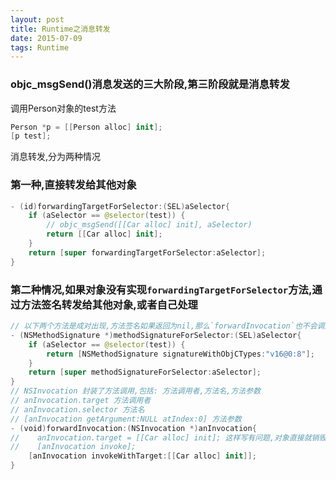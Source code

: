 ```yaml
---
layout: post
title: Runtime之消息转发
date: 2015-07-09
tags: Runtime
---
```


### objc_msgSend()消息发送的三大阶段,第三阶段就是消息转发

调用Person对象的test方法
```swift
Person *p = [[Person alloc] init];
[p test];
```
消息转发,分为两种情况
### 第一种,直接转发给其他对象
```swift
- (id)forwardingTargetForSelector:(SEL)aSelector{
    if (aSelector == @selector(test)) {
        // objc_msgSend([[Car alloc] init], aSelector)
        return [[Car alloc] init];
    }
    return [super forwardingTargetForSelector:aSelector];
}
```
### 第二种情况,如果对象没有实现`forwardingTargetForSelector`方法,通过方法签名转发给其他对象,或者自己处理
```swift
// 以下两个方法是成对出现,方法签名如果返回为nil,那么`forwardInvocation`也不会调用了
- (NSMethodSignature *)methodSignatureForSelector:(SEL)aSelector{
    if (aSelector == @selector(test)) {
        return [NSMethodSignature signatureWithObjCTypes:"v16@0:8"];
    }
    return [super methodSignatureForSelector:aSelector];
}
// NSInvocation 封装了方法调用,包括: 方法调用者,方法名,方法参数
// anInvocation.target 方法调用者
// anInvocation.selector 方法名
// [anInvocation getArgument:NULL atIndex:0] 方法参数
- (void)forwardInvocation:(NSInvocation *)anInvocation{
//    anInvocation.target = [[Car alloc] init]; 这样写有问题,对象直接就销毁了,会崩溃
//    [anInvocation invoke];
    [anInvocation invokeWithTarget:[[Car alloc] init]];
}
```
